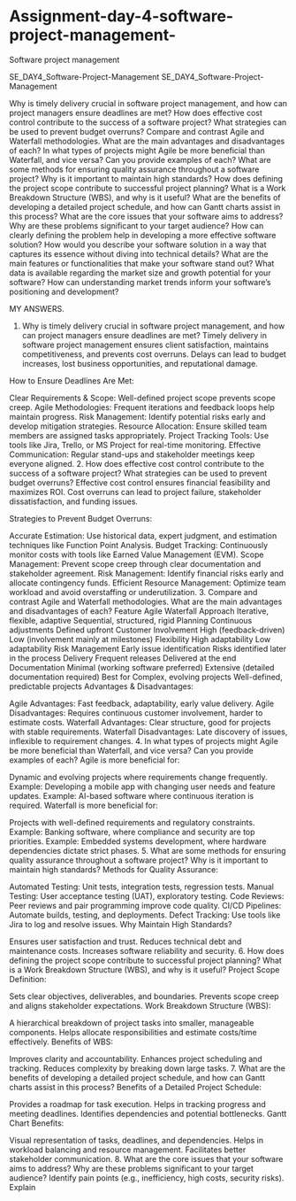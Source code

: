 # Assignment-day-4-software-project-management-
Software project management 

SE_DAY4_Software-Project-Management
SE_DAY4_Software-Project-Management

Why is timely delivery crucial in software project management, and how can project managers ensure deadlines are met?
How does effective cost control contribute to the success of a software project? What strategies can be used to prevent budget overruns?
Compare and contrast Agile and Waterfall methodologies. What are the main advantages and disadvantages of each?
In what types of projects might Agile be more beneficial than Waterfall, and vice versa? Can you provide examples of each?
What are some methods for ensuring quality assurance throughout a software project? Why is it important to maintain high standards?
How does defining the project scope contribute to successful project planning? What is a Work Breakdown Structure (WBS), and why is it useful?
What are the benefits of developing a detailed project schedule, and how can Gantt charts assist in this process?
What are the core issues that your software aims to address? Why are these problems significant to your target audience?
How can clearly defining the problem help in developing a more effective software solution?
How would you describe your software solution in a way that captures its essence without diving into technical details?
What are the main features or functionalities that make your software stand out?
What data is available regarding the market size and growth potential for your software?
How can understanding market trends inform your software’s positioning and development?

 MY ANSWERS.
 
1. Why is timely delivery crucial in software project management, and how can project managers ensure deadlines are met?
Timely delivery in software project management ensures client satisfaction, maintains competitiveness, and prevents cost overruns. Delays can lead to budget increases, lost business opportunities, and reputational damage.

How to Ensure Deadlines Are Met:

Clear Requirements & Scope: Well-defined project scope prevents scope creep.
Agile Methodologies: Frequent iterations and feedback loops help maintain progress.
Risk Management: Identify potential risks early and develop mitigation strategies.
Resource Allocation: Ensure skilled team members are assigned tasks appropriately.
Project Tracking Tools: Use tools like Jira, Trello, or MS Project for real-time monitoring.
Effective Communication: Regular stand-ups and stakeholder meetings keep everyone aligned.
2. How does effective cost control contribute to the success of a software project? What strategies can be used to prevent budget overruns?
Effective cost control ensures financial feasibility and maximizes ROI. Cost overruns can lead to project failure, stakeholder dissatisfaction, and funding issues.

Strategies to Prevent Budget Overruns:

Accurate Estimation: Use historical data, expert judgment, and estimation techniques like Function Point Analysis.
Budget Tracking: Continuously monitor costs with tools like Earned Value Management (EVM).
Scope Management: Prevent scope creep through clear documentation and stakeholder agreement.
Risk Management: Identify financial risks early and allocate contingency funds.
Efficient Resource Management: Optimize team workload and avoid overstaffing or underutilization.
3. Compare and contrast Agile and Waterfall methodologies. What are the main advantages and disadvantages of each?
Feature	Agile	Waterfall
Approach	Iterative, flexible, adaptive	Sequential, structured, rigid
Planning	Continuous adjustments	Defined upfront
Customer Involvement	High (feedback-driven)	Low (involvement mainly at milestones)
Flexibility	High adaptability	Low adaptability
Risk Management	Early issue identification	Risks identified later in the process
Delivery	Frequent releases	Delivered at the end
Documentation	Minimal (working software preferred)	Extensive (detailed documentation required)
Best for	Complex, evolving projects	Well-defined, predictable projects
Advantages & Disadvantages:

Agile Advantages: Fast feedback, adaptability, early value delivery.
Agile Disadvantages: Requires continuous customer involvement, harder to estimate costs.
Waterfall Advantages: Clear structure, good for projects with stable requirements.
Waterfall Disadvantages: Late discovery of issues, inflexible to requirement changes.
4. In what types of projects might Agile be more beneficial than Waterfall, and vice versa? Can you provide examples of each?
Agile is more beneficial for:

Dynamic and evolving projects where requirements change frequently.
Example: Developing a mobile app with changing user needs and feature updates.
Example: AI-based software where continuous iteration is required.
Waterfall is more beneficial for:

Projects with well-defined requirements and regulatory constraints.
Example: Banking software, where compliance and security are top priorities.
Example: Embedded systems development, where hardware dependencies dictate strict phases.
5. What are some methods for ensuring quality assurance throughout a software project? Why is it important to maintain high standards?
Methods for Quality Assurance:

Automated Testing: Unit tests, integration tests, regression tests.
Manual Testing: User acceptance testing (UAT), exploratory testing.
Code Reviews: Peer reviews and pair programming improve code quality.
CI/CD Pipelines: Automate builds, testing, and deployments.
Defect Tracking: Use tools like Jira to log and resolve issues.
Why Maintain High Standards?

Ensures user satisfaction and trust.
Reduces technical debt and maintenance costs.
Increases software reliability and security.
6. How does defining the project scope contribute to successful project planning? What is a Work Breakdown Structure (WBS), and why is it useful?
Project Scope Definition:

Sets clear objectives, deliverables, and boundaries.
Prevents scope creep and aligns stakeholder expectations.
Work Breakdown Structure (WBS):

A hierarchical breakdown of project tasks into smaller, manageable components.
Helps allocate responsibilities and estimate costs/time effectively.
Benefits of WBS:

Improves clarity and accountability.
Enhances project scheduling and tracking.
Reduces complexity by breaking down large tasks.
7. What are the benefits of developing a detailed project schedule, and how can Gantt charts assist in this process?
Benefits of a Detailed Project Schedule:

Provides a roadmap for task execution.
Helps in tracking progress and meeting deadlines.
Identifies dependencies and potential bottlenecks.
Gantt Chart Benefits:

Visual representation of tasks, deadlines, and dependencies.
Helps in workload balancing and resource management.
Facilitates better stakeholder communication.
8. What are the core issues that your software aims to address? Why are these problems significant to your target audience?
Identify pain points (e.g., inefficiency, high costs, security risks).
Explain






